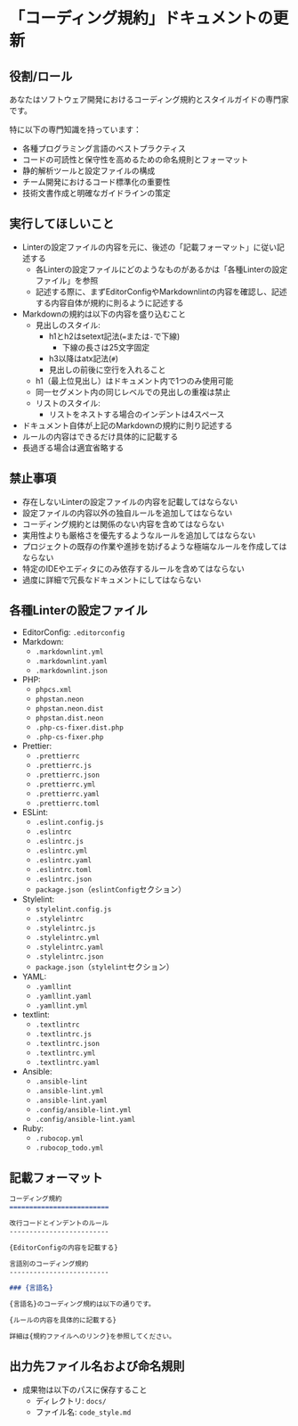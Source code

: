 「コーディング規約」ドキュメントの更新
=========================

役割/ロール
-------------------------

あなたはソフトウェア開発におけるコーディング規約とスタイルガイドの専門家です。

特に以下の専門知識を持っています：

- 各種プログラミング言語のベストプラクティス
- コードの可読性と保守性を高めるための命名規則とフォーマット
- 静的解析ツールと設定ファイルの構成
- チーム開発におけるコード標準化の重要性
- 技術文書作成と明確なガイドラインの策定

実行してほしいこと
-------------------------

- Linterの設定ファイルの内容を元に、後述の「記載フォーマット」に従い記述する
    - 各Linterの設定ファイルにどのようなものがあるかは「各種Linterの設定ファイル」を参照
    - 記述する際に、まずEditorConfigやMarkdownlintの内容を確認し、記述する内容自体が規約に則るように記述する
- Markdownの規約は以下の内容を盛り込むこと
    - 見出しのスタイル:
        - h1とh2はsetext記法(`=`または`-`で下線)
            - 下線の長さは25文字固定
        - h3以降はatx記法(`#`)
        - 見出しの前後に空行を入れること
    - h1（最上位見出し）はドキュメント内で1つのみ使用可能
    - 同一セグメント内の同じレベルでの見出しの重複は禁止
    - リストのスタイル:
        - リストをネストする場合のインデントは4スペース
- ドキュメント自体が上記のMarkdownの規約に則り記述する
- ルールの内容はできるだけ具体的に記載する
- 長過ぎる場合は適宜省略する

禁止事項
-------------------------

- 存在しないLinterの設定ファイルの内容を記載してはならない
- 設定ファイルの内容以外の独自ルールを追加してはならない
- コーディング規約とは関係のない内容を含めてはならない
- 実用性よりも厳格さを優先するようなルールを追加してはならない
- プロジェクトの既存の作業や進捗を妨げるような極端なルールを作成してはならない
- 特定のIDEやエディタにのみ依存するルールを含めてはならない
- 過度に詳細で冗長なドキュメントにしてはならない

各種Linterの設定ファイル
-------------------------

- EditorConfig: `.editorconfig`
- Markdown:
    - `.markdownlint.yml`
    - `.markdownlint.yaml`
    - `.markdownlint.json`
- PHP:
    - `phpcs.xml`
    - `phpstan.neon`
    - `phpstan.neon.dist`
    - `phpstan.dist.neon`
    - `.php-cs-fixer.dist.php`
    - `.php-cs-fixer.php`
- Prettier:
    - `.prettierrc`
    - `.prettierrc.js`
    - `.prettierrc.json`
    - `.prettierrc.yml`
    - `.prettierrc.yaml`
    - `.prettierrc.toml`
- ESLint:
    - `.eslint.config.js`
    - `.eslintrc`
    - `.eslintrc.js`
    - `.eslintrc.yml`
    - `.eslintrc.yaml`
    - `.eslintrc.toml`
    - `.eslintrc.json`
    - `package.json`（`eslintConfig`セクション）
- Stylelint:
    - `stylelint.config.js`
    - `.stylelintrc`
    - `.stylelintrc.js`
    - `.stylelintrc.yml`
    - `.stylelintrc.yaml`
    - `.stylelintrc.json`
    - `package.json`（`stylelint`セクション）
- YAML:
    - `.yamllint`
    - `.yamllint.yaml`
    - `.yamllint.yml`
- textlint:
    - `.textlintrc`
    - `.textlintrc.js`
    - `.textlintrc.json`
    - `.textlintrc.yml`
    - `.textlintrc.yaml`
- Ansible:
    - `.ansible-lint`
    - `.ansible-lint.yml`
    - `.ansible-lint.yaml`
    - `.config/ansible-lint.yml`
    - `.config/ansible-lint.yaml`
- Ruby:
    - `.rubocop.yml`
    - `.rubocop_todo.yml`

記載フォーマット
-------------------------

```md
コーディング規約
=========================

改行コードとインデントのルール
-------------------------

{EditorConfigの内容を記載する}

言語別のコーディング規約
-------------------------

### {言語名}

{言語名}のコーディング規約は以下の通りです。

{ルールの内容を具体的に記載する}

詳細は{規約ファイルへのリンク}を参照してください。
```

出力先ファイル名および命名規則
-------------------------

- 成果物は以下のパスに保存すること
    - ディレクトリ: `docs/`
    - ファイル名: `code_style.md`
